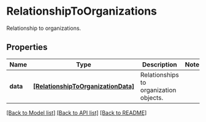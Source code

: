 # RelationshipToOrganizations

Relationship to organizations.

## Properties

| Name     | Type                                                                      | Description                            | Notes |
| -------- | ------------------------------------------------------------------------- | -------------------------------------- | ----- |
| **data** | [**[RelationshipToOrganizationData]**](RelationshipToOrganizationData.md) | Relationships to organization objects. |

[[Back to Model list]](README.md#documentation-for-models) [[Back to API list]](README.md#documentation-for-api-endpoints) [[Back to README]](README.md)
